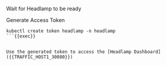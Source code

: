 Wait for Headlamp to be ready

Generate Access Token

```plain
kubectl create token headlamp -n headlamp
```{{exec}}


Use the generated token to access the [Headlamp Dashboard]({{TRAFFIC_HOST1_30080}})
